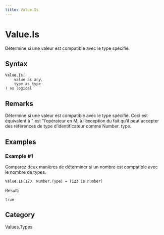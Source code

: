 ```yaml
---
title: Value.Is
---
```


# Value.Is


Détermine si une valeur est compatible avec le type spécifié.


## Syntax

```powerquery
Value.Is(
    value as any,
    type as type
) as logical
```


## Remarks

Détermine si une valeur est compatible avec le type spécifié. Ceci est équivalent à " est "l’opérateur en M, à l’exception du fait qu’il peut accepter des références de type d’identificateur comme Number. type.


## Examples

### Example #1 
Comparez deux manières de déterminer si un nombre est compatible avec le nombre de types.
```powerquery
Value.Is(123, Number.Type) = (123 is number)
```

Result: 
```powerquery
true
```




## Category
Values.Types
